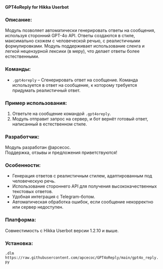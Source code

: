 **GPT4oReply for Hikka Userbot**

### Описание:  
Модуль позволяет автоматически генерировать ответы на сообщения, используя сторонний GPT-4o API. Ответы создаются в стиле, максимально схожем с человеческой речью, с реалистичными формулировками. Модуль поддерживает использование сленга и легкой нецензурной лексики (в меру), что делает ответы более естественными.  

### Команды:
- `.gpt4oreply` – Сгенерировать ответ на сообщение. Команда используется в ответ на сообщение, к которому требуется придумать реалистичный ответ.  

### Пример использования:
1. Ответьте на сообщение командой `.gpt4oreply`.  
2. Модуль отправит запрос на сервер, и бот вернёт готовый ответ, написанный в естественном стиле.  

### Разработчик:  
Модуль разработан @apcecoc.  
Поддержка, отзывы и предложения приветствуются!  

### Особенности:  
- Генерация ответов с реалистичным стилем, адаптированным под человеческую речь.  
- Использование стороннего API для получения высококачественных текстовых ответов.  
- Удобная интеграция с Telegram-ботом.  
- Автоматическая обработка ошибок, если сообщение некорректно или сервер недоступен.  

### Платформа:  
Совместимость с Hikka Userbot версии 1.2.10 и выше.  

### Установка:  
`.dlm https://raw.githubusercontent.com/apcecoc/GPT4oReply/main/gpt4o_reply.py`